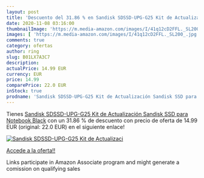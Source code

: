 ```yaml
---
layout: post
title: 'Descuento del 31.86 % en Sandisk SDSSD-UPG-G25 Kit de Actualizaci'
date: 2020-11-08 03:16:00
thumbnailImage: 'https://m.media-amazon.com/images/I/41q12cD2FFL._SL200_.jpg'
images: [ 'https://m.media-amazon.com/images/I/41q12cD2FFL._SL200_.jpg' ]
comments: true
category: ofertas
author: ring
slug: B01LX7A3C7
description:
actualPrice: 14.99 EUR
currency: EUR
price: 14.99
comparePrice: 22.0 EUR
inStock: true
prodname: 'Sandisk SDSSD-UPG-G25 Kit de Actualización Sandisk SSD para Notebook  Black'
---
```


Tienes [Sandisk SDSSD-UPG-G25 Kit de Actualización Sandisk SSD para Notebook  Black](https://www.amazon.es/dp/B01LX7A3C7/?tag=tolees-21) con un 31.86 % de descuento con precio de oferta de 14.99 EUR (original: 22.0 EUR) en el siguiente enlace!

[![Sandisk SDSSD-UPG-G25 Kit de Actualizaci](https://m.media-amazon.com/images/I/41q12cD2FFL._SL200_.jpg)](https://www.amazon.es/dp/B01LX7A3C7/?tag=tolees-21)

[Accede a la oferta!!](https://www.amazon.es/dp/B01LX7A3C7/?tag=tolees-21)

Links participate in Amazon Associate program and might generate a comission on qualifying sales


